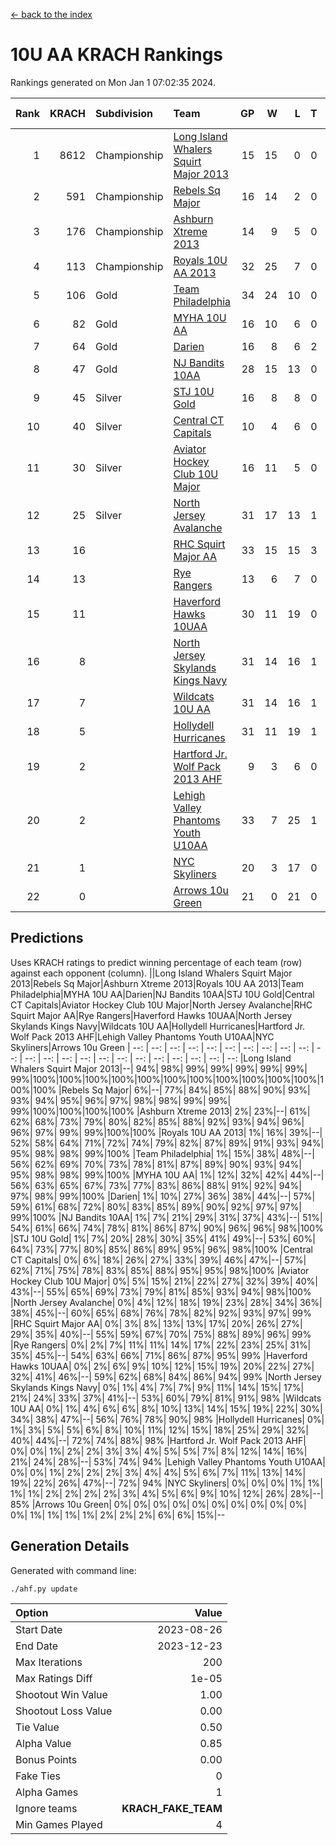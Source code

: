[<- back to the index](readme.md)
# 10U AA KRACH Rankings
Rankings generated on Mon Jan  1 07:02:35 2024.

Rank|KRACH|Subdivision|Team|GP|W|L|T|OTW|OTL|SoS|Exp Wins|Win Diff
---:|---:|:---|:---|---:|---:|---:|---:|---:|---:|---:|---:|---:
1|8612|Championship|[Long Island Whalers Squirt Major 2013](https://gamesheetstats.com/seasons/3659/teams/140229/schedule)|15|15|0|0|0|0|100|15.8|-0.0
2|591|Championship|[Rebels Sq Major](https://gamesheetstats.com/seasons/3659/teams/140243/schedule)|16|14|2|0|1|0|556|14.8|-0.0
3|176|Championship|[Ashburn Xtreme 2013](https://gamesheetstats.com/seasons/3659/teams/140230/schedule)|14|9|5|0|0|0|1229|9.9|0.0
4|113|Championship|[Royals 10U AA 2013](https://gamesheetstats.com/seasons/3659/teams/140237/schedule)|32|25|7|0|3|1|310|25.9|0.0
5|106|Gold|[Team Philadelphia](https://gamesheetstats.com/seasons/3659/teams/140238/schedule)|34|24|10|0|0|3|547|24.9|0.0
6|82|Gold|[MYHA 10U AA](https://gamesheetstats.com/seasons/3659/teams/140235/schedule)|16|10|6|0|0|0|578|10.9|0.0
7|64|Gold|[Darien](https://gamesheetstats.com/seasons/3659/teams/140245/schedule)|16|8|6|2|1|0|162|9.9|0.0
8|47|Gold|[NJ Bandits 10AA](https://gamesheetstats.com/seasons/3659/teams/140232/schedule)|28|15|13|0|0|2|937|15.9|0.0
9|45|Silver|[STJ 10U Gold](https://gamesheetstats.com/seasons/3659/teams/140234/schedule)|16|8|8|0|2|1|561|8.9|0.0
10|40|Silver|[Central CT Capitals](https://gamesheetstats.com/seasons/3659/teams/140231/schedule)|10|4|6|0|0|0|929|4.9|0.0
11|30|Silver|[Aviator Hockey Club 10U Major](https://gamesheetstats.com/seasons/3659/teams/140244/schedule)|16|11|5|0|0|0|21|11.9|0.0
12|25|Silver|[North Jersey Avalanche](https://gamesheetstats.com/seasons/3659/teams/140249/schedule)|31|17|13|1|3|1|39|18.4|0.0
13|16||[RHC Squirt Major AA](https://gamesheetstats.com/seasons/3659/teams/140241/schedule)|33|15|15|3|3|1|286|17.4|0.0
14|13||[Rye Rangers](https://gamesheetstats.com/seasons/3659/teams/140242/schedule)|13|6|7|0|0|1|35|6.9|0.0
15|11||[Haverford Hawks 10UAA](https://gamesheetstats.com/seasons/3659/teams/140236/schedule)|30|11|19|0|0|0|68|11.9|0.0
16|8||[North Jersey Skylands Kings Navy](https://gamesheetstats.com/seasons/3659/teams/140247/schedule)|31|14|16|1|1|2|23|15.4|0.0
17|7||[Wildcats 10U AA](https://gamesheetstats.com/seasons/3659/teams/140250/schedule)|31|14|16|1|2|0|22|15.4|0.0
18|5||[Hollydell Hurricanes](https://gamesheetstats.com/seasons/3659/teams/140240/schedule)|31|11|19|1|0|1|321|12.4|0.0
19|2||[Hartford Jr. Wolf Pack 2013 AHF](https://gamesheetstats.com/seasons/3659/teams/140246/schedule)|9|3|6|0|1|0|69|3.9|0.0
20|2||[Lehigh Valley Phantoms Youth U10AA](https://gamesheetstats.com/seasons/3659/teams/140239/schedule)|33|7|25|1|0|1|284|8.4|0.0
21|1||[NYC Skyliners](https://gamesheetstats.com/seasons/3659/teams/140252/schedule)|20|3|17|0|0|0|14|3.9|0.0
22|0||[Arrows 10u Green](https://gamesheetstats.com/seasons/3659/teams/140251/schedule)|21|0|21|0|0|1|66|0.9|0.0

## Predictions
Uses KRACH ratings to predict winning percentage of each team (row) against each opponent (column).
||Long Island Whalers Squirt Major 2013|Rebels Sq Major|Ashburn Xtreme 2013|Royals 10U AA 2013|Team Philadelphia|MYHA 10U AA|Darien|NJ Bandits 10AA|STJ 10U Gold|Central CT Capitals|Aviator Hockey Club 10U Major|North Jersey Avalanche|RHC Squirt Major AA|Rye Rangers|Haverford Hawks 10UAA|North Jersey Skylands Kings Navy|Wildcats 10U AA|Hollydell Hurricanes|Hartford Jr. Wolf Pack 2013 AHF|Lehigh Valley Phantoms Youth U10AA|NYC Skyliners|Arrows 10u Green
| --: | --: | --: | --: | --: | --: | --: | --: | --: | --: | --: | --: | --: | --: | --: | --: | --: | --: | --: | --: | --: | --: | --: 
|Long Island Whalers Squirt Major 2013|--| 94%| 98%| 99%| 99%| 99%| 99%| 99%| 99%|100%|100%|100%|100%|100%|100%|100%|100%|100%|100%|100%|100%|100%
|Rebels Sq Major|  6%|--| 77%| 84%| 85%| 88%| 90%| 93%| 93%| 94%| 95%| 96%| 97%| 98%| 98%| 99%| 99%| 99%|100%|100%|100%|100%
|Ashburn Xtreme 2013|  2%| 23%|--| 61%| 62%| 68%| 73%| 79%| 80%| 82%| 85%| 88%| 92%| 93%| 94%| 96%| 96%| 97%| 99%| 99%|100%|100%
|Royals 10U AA 2013|  1%| 16%| 39%|--| 52%| 58%| 64%| 71%| 72%| 74%| 79%| 82%| 87%| 89%| 91%| 93%| 94%| 95%| 98%| 98%| 99%|100%
|Team Philadelphia|  1%| 15%| 38%| 48%|--| 56%| 62%| 69%| 70%| 73%| 78%| 81%| 87%| 89%| 90%| 93%| 94%| 95%| 98%| 98%| 99%|100%
|MYHA 10U AA|  1%| 12%| 32%| 42%| 44%|--| 56%| 63%| 65%| 67%| 73%| 77%| 83%| 86%| 88%| 91%| 92%| 94%| 97%| 98%| 99%|100%
|Darien|  1%| 10%| 27%| 36%| 38%| 44%|--| 57%| 59%| 61%| 68%| 72%| 80%| 83%| 85%| 89%| 90%| 92%| 97%| 97%| 99%|100%
|NJ Bandits 10AA|  1%|  7%| 21%| 29%| 31%| 37%| 43%|--| 51%| 54%| 61%| 66%| 74%| 78%| 81%| 86%| 87%| 90%| 96%| 96%| 98%|100%
|STJ 10U Gold|  1%|  7%| 20%| 28%| 30%| 35%| 41%| 49%|--| 53%| 60%| 64%| 73%| 77%| 80%| 85%| 86%| 89%| 95%| 96%| 98%|100%
|Central CT Capitals|  0%|  6%| 18%| 26%| 27%| 33%| 39%| 46%| 47%|--| 57%| 62%| 71%| 75%| 78%| 83%| 85%| 88%| 95%| 95%| 98%|100%
|Aviator Hockey Club 10U Major|  0%|  5%| 15%| 21%| 22%| 27%| 32%| 39%| 40%| 43%|--| 55%| 65%| 69%| 73%| 79%| 81%| 85%| 93%| 94%| 98%|100%
|North Jersey Avalanche|  0%|  4%| 12%| 18%| 19%| 23%| 28%| 34%| 36%| 38%| 45%|--| 60%| 65%| 68%| 76%| 78%| 82%| 92%| 93%| 97%| 99%
|RHC Squirt Major AA|  0%|  3%|  8%| 13%| 13%| 17%| 20%| 26%| 27%| 29%| 35%| 40%|--| 55%| 59%| 67%| 70%| 75%| 88%| 89%| 96%| 99%
|Rye Rangers|  0%|  2%|  7%| 11%| 11%| 14%| 17%| 22%| 23%| 25%| 31%| 35%| 45%|--| 54%| 63%| 66%| 71%| 86%| 87%| 95%| 99%
|Haverford Hawks 10UAA|  0%|  2%|  6%|  9%| 10%| 12%| 15%| 19%| 20%| 22%| 27%| 32%| 41%| 46%|--| 59%| 62%| 68%| 84%| 86%| 94%| 99%
|North Jersey Skylands Kings Navy|  0%|  1%|  4%|  7%|  7%|  9%| 11%| 14%| 15%| 17%| 21%| 24%| 33%| 37%| 41%|--| 53%| 60%| 79%| 81%| 91%| 98%
|Wildcats 10U AA|  0%|  1%|  4%|  6%|  6%|  8%| 10%| 13%| 14%| 15%| 19%| 22%| 30%| 34%| 38%| 47%|--| 56%| 76%| 78%| 90%| 98%
|Hollydell Hurricanes|  0%|  1%|  3%|  5%|  5%|  6%|  8%| 10%| 11%| 12%| 15%| 18%| 25%| 29%| 32%| 40%| 44%|--| 72%| 74%| 88%| 98%
|Hartford Jr. Wolf Pack 2013 AHF|  0%|  0%|  1%|  2%|  2%|  3%|  3%|  4%|  5%|  5%|  7%|  8%| 12%| 14%| 16%| 21%| 24%| 28%|--| 53%| 74%| 94%
|Lehigh Valley Phantoms Youth U10AA|  0%|  0%|  1%|  2%|  2%|  2%|  3%|  4%|  4%|  5%|  6%|  7%| 11%| 13%| 14%| 19%| 22%| 26%| 47%|--| 72%| 94%
|NYC Skyliners|  0%|  0%|  0%|  1%|  1%|  1%|  1%|  2%|  2%|  2%|  2%|  3%|  4%|  5%|  6%|  9%| 10%| 12%| 26%| 28%|--| 85%
|Arrows 10u Green|  0%|  0%|  0%|  0%|  0%|  0%|  0%|  0%|  0%|  0%|  0%|  1%|  1%|  1%|  1%|  2%|  2%|  2%|  6%|  6%| 15%|--

## Generation Details

Generated with command line:
```
./ahf.py update
```

| Option | Value |
| :----- | ----: |
| Start Date | 2023-08-26 |
| End Date | 2023-12-23 |
| Max Iterations | 200 |
| Max Ratings Diff | 1e-05 |
| Shootout Win Value | 1.00 |
| Shootout Loss Value | 0.00 |
| Tie Value | 0.50 |
| Alpha Value | 0.85 |
| Bonus Points | 0.00 |
| Fake Ties | 0 |
| Alpha Games | 1 |
| Ignore teams | __KRACH_FAKE_TEAM__ |
| Min Games Played | 4 |


